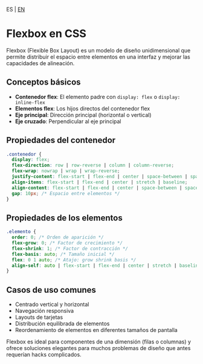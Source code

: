 <!-- MULTILANGUAJE MENU START -->
ES | [EN](https://lckpig.gitbook.io/practical-dev-handbook/css/modern-layouts/flexbox)
<!-- MULTILANGUAJE MENU END -->

# Flexbox en CSS

Flexbox (Flexible Box Layout) es un modelo de diseño unidimensional que permite distribuir el espacio entre elementos en una interfaz y mejorar las capacidades de alineación.

## Conceptos básicos

- **Contenedor flex**: El elemento padre con `display: flex` o `display: inline-flex`
- **Elementos flex**: Los hijos directos del contenedor flex
- **Eje principal**: Dirección principal (horizontal o vertical)
- **Eje cruzado**: Perpendicular al eje principal

## Propiedades del contenedor

```css
.contenedor {
  display: flex;
  flex-direction: row | row-reverse | column | column-reverse;
  flex-wrap: nowrap | wrap | wrap-reverse;
  justify-content: flex-start | flex-end | center | space-between | space-around | space-evenly;
  align-items: flex-start | flex-end | center | stretch | baseline;
  align-content: flex-start | flex-end | center | space-between | space-around | stretch;
  gap: 10px; /* Espacio entre elementos */
}
```

## Propiedades de los elementos

```css
.elemento {
  order: 0; /* Orden de aparición */
  flex-grow: 0; /* Factor de crecimiento */
  flex-shrink: 1; /* Factor de contracción */
  flex-basis: auto; /* Tamaño inicial */
  flex: 0 1 auto; /* Atajo: grow shrink basis */
  align-self: auto | flex-start | flex-end | center | stretch | baseline;
}
```

## Casos de uso comunes

- Centrado vertical y horizontal
- Navegación responsiva
- Layouts de tarjetas
- Distribución equilibrada de elementos
- Reordenamiento de elementos en diferentes tamaños de pantalla

Flexbox es ideal para componentes de una dimensión (filas o columnas) y ofrece soluciones elegantes para muchos problemas de diseño que antes requerían hacks complicados. 